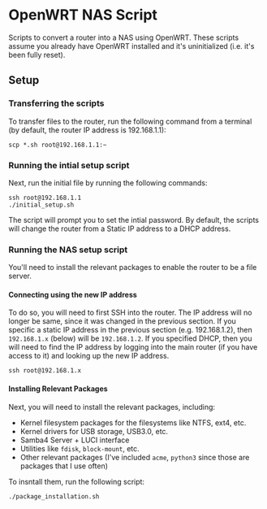 # OpenWRT NAS Script

Scripts to convert a router into a NAS using OpenWRT. These scripts assume you already have OpenWRT installed and it's uninitialized (i.e. it's been fully reset).

## Setup

### Transferring the scripts

To transfer files to the router, run the following command from a terminal (by default, the router IP address is 192.168.1.1):

```
scp *.sh root@192.168.1.1:~
```

### Running the intial setup script

Next, run the initial file  by running the following commands:

```
ssh root@192.168.1.1
./initial_setup.sh
```

The script will prompt you to set the intial password. By default, the scripts will change the router from a Static IP address to a DHCP address.

### Running the NAS setup script

You'll need to install the relevant packages to enable the router to be a file server. 

#### Connecting using the new IP address

To do so, you will need to first SSH into the router. The IP address will no longer be same, since it was changed in the previous section. If you specific a static IP address in the previous section (e.g. 192.168.1.2), then `192.168.1.x` (below) will be `192.168.1.2`. If you specified DHCP, then you will need to find the IP address by logging into the main router (if you have access to it) and looking up the new IP address.

```
ssh root@192.168.1.x
```

#### Installing Relevant Packages

Next, you will need to install the relevant packages, including:

* Kernel filesystem packages for the filesystems like NTFS, ext4, etc.
* Kernel drivers for USB storage, USB3.0, etc.
* Samba4 Server + LUCI interface
* Utilities like `fdisk`, `block-mount`, etc.
* Other relevant packages (I've included `acme`, `python3` since those are packages that I use often)

To insntall them, run the following script:

```
./package_installation.sh
```
